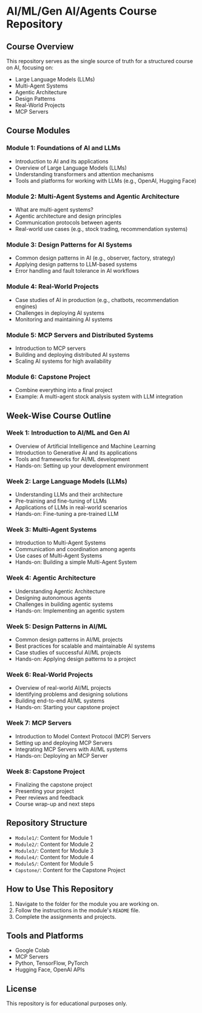 # AI/ML/Gen AI/Agents Course Repository

## Course Overview
This repository serves as the single source of truth for a structured course on AI, focusing on:
- Large Language Models (LLMs)
- Multi-Agent Systems
- Agentic Architecture
- Design Patterns
- Real-World Projects
- MCP Servers

## Course Modules

### Module 1: Foundations of AI and LLMs
- Introduction to AI and its applications
- Overview of Large Language Models (LLMs)
- Understanding transformers and attention mechanisms
- Tools and platforms for working with LLMs (e.g., OpenAI, Hugging Face)

### Module 2: Multi-Agent Systems and Agentic Architecture
- What are multi-agent systems?
- Agentic architecture and design principles
- Communication protocols between agents
- Real-world use cases (e.g., stock trading, recommendation systems)

### Module 3: Design Patterns for AI Systems
- Common design patterns in AI (e.g., observer, factory, strategy)
- Applying design patterns to LLM-based systems
- Error handling and fault tolerance in AI workflows

### Module 4: Real-World Projects
- Case studies of AI in production (e.g., chatbots, recommendation engines)
- Challenges in deploying AI systems
- Monitoring and maintaining AI systems

### Module 5: MCP Servers and Distributed Systems
- Introduction to MCP servers
- Building and deploying distributed AI systems
- Scaling AI systems for high availability

### Module 6: Capstone Project
- Combine everything into a final project
- Example: A multi-agent stock analysis system with LLM integration

## Week-Wise Course Outline

### Week 1: Introduction to AI/ML and Gen AI
- Overview of Artificial Intelligence and Machine Learning
- Introduction to Generative AI and its applications
- Tools and frameworks for AI/ML development
- Hands-on: Setting up your development environment

### Week 2: Large Language Models (LLMs)
- Understanding LLMs and their architecture
- Pre-training and fine-tuning of LLMs
- Applications of LLMs in real-world scenarios
- Hands-on: Fine-tuning a pre-trained LLM

### Week 3: Multi-Agent Systems
- Introduction to Multi-Agent Systems
- Communication and coordination among agents
- Use cases of Multi-Agent Systems
- Hands-on: Building a simple Multi-Agent System

### Week 4: Agentic Architecture
- Understanding Agentic Architecture
- Designing autonomous agents
- Challenges in building agentic systems
- Hands-on: Implementing an agentic system

### Week 5: Design Patterns in AI/ML
- Common design patterns in AI/ML projects
- Best practices for scalable and maintainable AI systems
- Case studies of successful AI/ML projects
- Hands-on: Applying design patterns to a project

### Week 6: Real-World Projects
- Overview of real-world AI/ML projects
- Identifying problems and designing solutions
- Building end-to-end AI/ML systems
- Hands-on: Starting your capstone project

### Week 7: MCP Servers
- Introduction to Model Context Protocol (MCP) Servers
- Setting up and deploying MCP Servers
- Integrating MCP Servers with AI/ML systems
- Hands-on: Deploying an MCP Server

### Week 8: Capstone Project
- Finalizing the capstone project
- Presenting your project
- Peer reviews and feedback
- Course wrap-up and next steps

## Repository Structure
- `Module1/`: Content for Module 1
- `Module2/`: Content for Module 2
- `Module3/`: Content for Module 3
- `Module4/`: Content for Module 4
- `Module5/`: Content for Module 5
- `Capstone/`: Content for the Capstone Project

## How to Use This Repository
1. Navigate to the folder for the module you are working on.
2. Follow the instructions in the module's `README` file.
3. Complete the assignments and projects.

## Tools and Platforms
- Google Colab
- MCP Servers
- Python, TensorFlow, PyTorch
- Hugging Face, OpenAI APIs

## License
This repository is for educational purposes only.